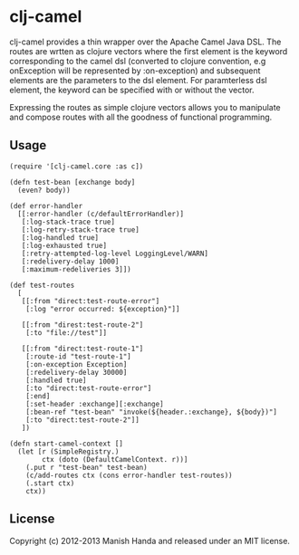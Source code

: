 # clj-camel

clj-camel provides a thin wrapper over the Apache Camel Java DSL. The routes are wrtten as clojure vectors
where the first element is the keyword corresponding to the camel dsl (converted to clojure convention,
e.g onException will be represented by  :on-exception) and subsequent elements are the
parameters to the dsl element. For paramterless dsl element, the keyword can be specified
with or without the vector.

Expressing the routes as simple clojure vectors allows you to manipulate and compose routes with
all the goodness of functional programming.

## Usage

    (require '[clj-camel.core :as c])

    (defn test-bean [exchange body]
      (even? body))

    (def error-handler 
      [[:error-handler (c/defaultErrorHandler)]
       [:log-stack-trace true]
       [:log-retry-stack-trace true]
       [:log-handled true]
       [:log-exhausted true]
       [:retry-attempted-log-level LoggingLevel/WARN]
       [:redelivery-delay 1000]
       [:maximum-redeliveries 3]])

    (def test-routes
      [
       [[:from "direct:test-route-error"]
        [:log "error occurred: ${exception}"]]
       
       [[:from "direst:test-route-2"]
        [:to "file://test"]]
    
       [[:from "direct:test-route-1"]
        [:route-id "test-route-1"]
        [:on-exception Exception]
        [:redelivery-delay 30000]
        [:handled true]
        [:to "direct:test-route-error"]
        [:end]
        [:set-header :exchange][:exchange]
        [:bean-ref "test-bean" "invoke(${header.:exchange}, ${body})"]
        [:to "direct:test-route-2"]]
       ])

    (defn start-camel-context []
      (let [r (SimpleRegistry.)
            ctx (doto (DefaultCamelContext. r))]
        (.put r "test-bean" test-bean)
        (c/add-routes ctx (cons error-handler test-routes))
        (.start ctx)
        ctx))

## License

Copyright (c) 2012-2013 Manish Handa and released under an MIT license.

